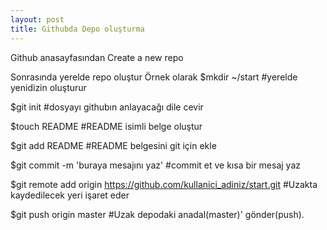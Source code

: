 ```yaml
---
layout: post
title: Githubda Depo oluşturma
---
```


Github anasayfasından Create a new repo

Sonrasında yerelde repo oluştur
Örnek olarak
$mkdir ~/start
#yerelde yenidizin oluşturur

$git init
#dosyayı githubın anlayacağı dile cevir

$touch README
#README isimli belge oluştur

$git add README
#README belgesini git için ekle

$git commit -m 'buraya mesajını yaz'
#commit et ve kısa bir mesaj yaz

$git remote add origin https://github.com/kullanici_adiniz/start.git
#Uzakta kaydedilecek yeri işaret eder

$git push origin master
#Uzak depodaki anadal(master)' gönder(push).
